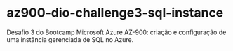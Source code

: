 # az900-dio-challenge3-sql-instance
Desafio 3 do Bootcamp Microsoft Azure AZ-900: criação e configuração de uma instância gerenciada de SQL no Azure.
